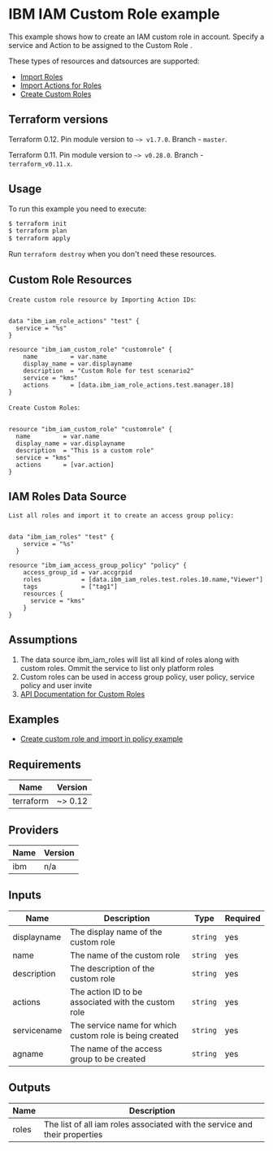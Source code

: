 # IBM IAM Custom Role example

This example shows how to create an IAM custom role in account. Specify a service and Action to be assigned to the Custom Role .


These types of resources and datsources are supported:

* [ Import Roles ](https://cloud.ibm.com/docs/terraform?topic=terraform-iam-data-sources)
* [ Import Actions for Roles ](https://cloud.ibm.com/docs/terraform?topic=terraform-iam-data-sources)
* [ Create Custom Roles ](https://cloud.ibm.com/docs/terraform?topic=terraform-iam-resources#iam-custom-role)


## Terraform versions

Terraform 0.12. Pin module version to `~> v1.7.0`. Branch - `master`.

Terraform 0.11. Pin module version to `~> v0.28.0`. Branch - `terraform_v0.11.x`.

## Usage

To run this example you need to execute:

```bash
$ terraform init
$ terraform plan
$ terraform apply
```

Run `terraform destroy` when you don't need these resources.


## Custom Role Resources

`Create custom role resource by Importing Action IDs`:
```hcl

data "ibm_iam_role_actions" "test" {
  service = "%s"
}

resource "ibm_iam_custom_role" "customrole" {
    name         = var.name
    display_name = var.displayname
    description  = "Custom Role for test scenario2"
    service = "kms"
    actions      = [data.ibm_iam_role_actions.test.manager.18]
}

```
`Create Custom Roles`:
```hcl

resource "ibm_iam_custom_role" "customrole" {
  name         = var.name
  display_name = var.displayname
  description  = "This is a custom role"
  service = "kms"
  actions      = [var.action]
}

```
##  IAM Roles Data Source
`List all roles and import it to create an access group policy:`

```hcl

data "ibm_iam_roles" "test" {
	service = "%s"
  }

resource "ibm_iam_access_group_policy" "policy" {
	access_group_id = var.accgrpid
	roles           = [data.ibm_iam_roles.test.roles.10.name,"Viewer"]
	tags            = ["tag1"]
	resources {
	  service = "kms"
	}
}
```

## Assumptions

1. The data source ibm_iam_roles will list all kind of roles along with custom roles. Ommit the service to list only platform roles
2. Custom roles can be used in access group policy, user policy, service policy and user invite
3. [ API Documentation for Custom Roles ](https://cloud.ibm.com/apidocs/iam-policy-management#get-roles-by-filters)


## Examples

* [ Create custom role and import in policy example ](https://github.com/Mavrickk3/terraform-provider-ibm/tree/master/examples/ibm-iam-custom-role)

<!-- BEGINNING OF PRE-COMMIT-TERRAFORM DOCS HOOK -->
## Requirements

| Name | Version |
|------|---------|
| terraform | ~> 0.12 |

## Providers

| Name | Version |
|------|---------|
| ibm | n/a |

## Inputs

| Name | Description | Type | Required |
|------|-------------|------|---------|
| displayname | The display name of the custom role| `string` | yes |
| name | The name of the custom role | `string` | yes |
| description | The description of the custom role | `string` | yes |
| actions | The action ID to be associated with the custom role | `string` | yes |
| servicename | The service name for which custom role is being created | `string` | yes |
| agname | The name of the access group to be created | `string` | yes |


## Outputs

| Name | Description |
|------|-------------|
| roles | The list of all iam roles associated with the service and their properties |
<!-- END OF PRE-COMMIT-TERRAFORM DOCS HOOK -->
